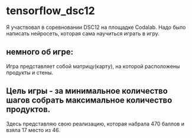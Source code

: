 # tensorflow_dsc12
Я участвовал в соревновании  DSC12 на площадке Codalab.
Надо было написать нейросеть, которая сама научиться играть в игру.
## немного об игре:
Игра представляет собой матрицу(карту), на которой расположены продукты и стены.
## Цель игры - за минимальное количество шагов собрать максимальное количество продуктов.
Здесь представляю свою реализацию, которая набрала 470 баллов и взяла 17 место из 46.

